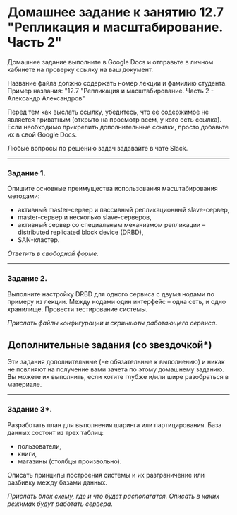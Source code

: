# Домашнее задание к занятию 12.7 "Репликация и масштабирование. Часть 2"
Домашнее задание выполните в Google Docs и отправьте в личном кабинете на проверку ссылку на ваш документ.

Название файла должно содержать номер лекции и фамилию студента. Пример названия: "12.7 "Репликация и масштабирование. Часть 2 - Александр Александров"

Перед тем как выслать ссылку, убедитесь, что ее содержимое не является приватным (открыто на просмотр всем, у кого есть ссылка). Если необходимо прикрепить дополнительные ссылки, просто добавьте их в свой Google Docs.

Любые вопросы по решению задач задавайте в чате Slack.

---

### Задание 1.

Опишите основные преимущества использования масштабирования методами:

- активный master-сервер и пассивный репликационный slave-сервер, 
- master-сервер и несколько slave-серверов, 
- активный сервер со специальным механизмом репликации – distributed replicated block device (DRBD), 
- SAN-кластер.

*Ответить в свободной форме.*

---

### Задание 2.

Выполните настройку DRBD для одного сервиса с двумя нодами по примеру из лекции. Между нодами один интерфейс – одна сеть, и одно хранилище. Провести тестирование системы. 

*Прислать файлы конфигурации и скриншоты работающего сервиса.*


## Дополнительные задания (со звездочкой*)

Эти задания дополнительные (не обязательные к выполнению) и никак не повлияют на получение вами зачета по этому домашнему заданию. Вы можете их выполнить, если хотите глубже и/или шире разобраться в материале.

---

### Задание 3*.

Разработать план для выполнения шаринга или партицирования. База данных состоит из трех таблиц: 

- пользователи, 
- книги, 
- магазины (столбцы произвольно). 

Описать принципы построения системы и их разграничение или разбивку между базами данных.

*Прислать блок схему, где и что будет располагатся. Описать в каких режимах будут работать сервера.* 

